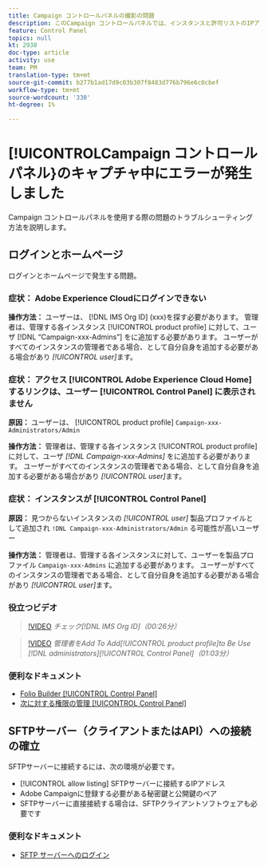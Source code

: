 ```yaml
---
title: Campaign コントロールパネルの撮影の問題
description: このCampaign コントロールパネルでは、インスタンスと許可リストのIPアドレス別に、SFTPストレージを監視および管理できます。
feature: Control Panel
topics: null
kt: 2938
doc-type: article
activity: use
team: PM
translation-type: tm+mt
source-git-commit: b277b1ad17d9c03b307f8483d776b796e6c0cbef
workflow-type: tm+mt
source-wordcount: '330'
ht-degree: 1%

---
```



# [!UICONTROLCampaign コントロールパネル}のキャプチャ中にエラーが発生しました

Campaign コントロールパネルを使用する際の問題のトラブルシューティング方法を説明します。

## ログインとホームページ

ログインとホームページで発生する問題。

### 症状： Adobe Experience Cloudにログインできない

**操作方法：**
ユーザーは、 [!DNL IMS Org ID] (xxx)を探す必要があります。 管理者は、管理する各インスタンス [!UICONTROL product profile] に対して、ユーザ [!DNL “Campaign-xxx-Admins”] をに追加する必要があります。 ユーザーがすべてのインスタンスの管理者である場合、として自分自身を追加する必要がある場合があり *[!UICONTROL user]*&#x200B;ます。

### 症状： アクセス [!UICONTROL Adobe Experience Cloud Home] するリンクは、ユーザー [!UICONTROL Control Panel] に表示されません

**原因：**
ユーザーは、 [!UICONTROL product profile] `Campaign-xxx-Administrators/Admin`

**操作方法：**
管理者は、管理する各インスタンス [!UICONTROL product profile] に対して、ユーザ *[!DNL Campaign-xxx-Admins]* をに追加する必要があります。 ユーザーがすべてのインスタンスの管理者である場合、として自分自身を追加する必要がある場合があり *[!UICONTROL user]*&#x200B;ます。

### 症状： インスタンスが [!UICONTROL Control Panel]

**原因：**
見つからないインスタンスの *[!UICONTROL user]* 製品プロファイルとして追加され `!DNL Campaign-xxx-Administrators/Admin` る可能性が高いユーザー

**操作方法：**
管理者は、管理する各インスタンスに対して、ユーザーを製品プロファイル `Campaign-xxx-Admins` に追加する必要があります。 ユーザーがすべてのインスタンスの管理者である場合、として自分自身を追加する必要がある場合があり *[!UICONTROL user]*&#x200B;ます。

### 役立つビデオ

>[!VIDEO](https://video.tv.adobe.com/v/27183?quality=12)
*チェック[!DNL IMS Org ID]（00:26分）*

>[!VIDEO](https://video.tv.adobe.com/v/27147?quality=12)
*管理者をAdd To Add[!UICONTROL product profile]to Be Use *[!DNL administrators]*[!UICONTROL Control Panel]（01:03分）*

### 便利なドキュメント

* [Folio Builder [!UICONTROL Control Panel]](https://helpx.adobe.com/campaign/kb/control-panel-overview.html)
* [次に対する権限の管理 [!UICONTROL Control Panel]](https://helpx.adobe.com/campaign/kb/control-panel-access.html)

## SFTPサーバー（クライアントまたはAPI）への接続の確立

SFTPサーバーに接続するには、次の環境が必要です。

* [!UICONTROL allow listing] SFTPサーバーに接続するIPアドレス
* Adobe Campaignに登録する必要がある秘密鍵と公開鍵のペア
* SFTPサーバーに直接接続する場合は、SFTPクライアントソフトウェアも必要です

### 便利なドキュメント

* [SFTP サーバーへのログイン](https://helpx.adobe.com/campaign/kb/control-panel-sftp.html#LoggingintoyourSFTPserver)

